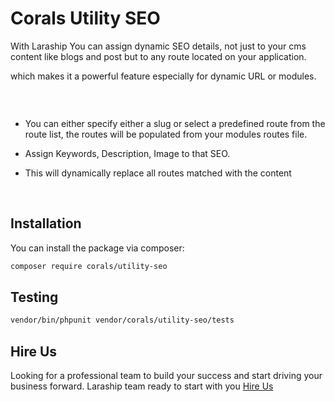 # Corals Utility SEO

With Laraship You can assign dynamic SEO details, not just to your cms content like blogs and post but to any route located on your application.

which makes it a powerful feature especially for dynamic URL or modules.

<p><img src="https://www.laraship.com/wp-content/uploads/2020/06/larave-seo-manager-1024x580.jpg" alt=""></p>
<p>&nbsp;</p>

- You can either specify either a slug or select a predefined route from the route list, the routes will be populated from your modules routes file.

- Assign Keywords, Description, Image to that SEO.

- This will dynamically replace all routes matched with the content

<p>&nbsp;</p>

## Installation

You can install the package via composer:

```bash
composer require corals/utility-seo
```

## Testing

```bash
vendor/bin/phpunit vendor/corals/utility-seo/tests 
```
## Hire Us
Looking for a professional team to build your success and start driving your business forward.
Laraship team ready to start with you [Hire Us](https://www.laraship.com/contact)
